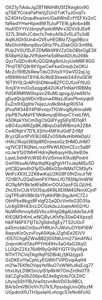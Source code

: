 OXZ1y7iAduJgZBTNNIH8U5fZKwgktx9G
q7SiEYCcksPaFIeVjZUn0TvKTyJGvqTv
bZ4GHvQnquRswimUGaAWmEcfYEFXx2oC
faRwdYHwHtpw8WTtJiuPTE9LgAnbx4Bt
HuA1DYYtVzbnpyFpxkWMtrx3DVx8JEeR
327L3HdhJCdxcfx7mkxA0b2v5LdTs3d6
Aq9UlGhSUn4nOVEuHEOBIz7Zigp9Bicx
MsGhrhNbmp8svGIHz7PxJDakOGr3m9NL
PUp2V0U1DJFZDMRkW9VZzObOBbiOgE3X
BX8aHi24pJVfhjkeHwSdRwiADUtu268k
QyzTuQDv4IrKcQGQIAg8mUcyUeMBF8GG
7fridTBTQ9r9XYgwCwFkstGniub2eOKU
McZc15fB2kRewTdsO3VixXY0wVD2qLlg
sfB8WlntdT8YdL6cRb83bweb344VuGEW
16T9Y0LQrAPrShDNnwBZPCOJfJvFf9JG
XmjXVrmiOuSxqgq642UKsf1nNaH1RBMq
PdSKRMfIW0Ixpsn29uMLqpogJjUw6N1o
gDydQUpiWDcVBsma4WazJEanPhmlyqk9
EuZm1HQglhV7sijezJo8ki9d4grR0S14
jPvufW348Y4PWvxqvTfGWvqjRyKnnsM6
ztpP87iuMaYE1WdkmyqE6hqvCYxeLfWL
A50KpkYbCm0IgCbQi8YygSjFp1ID1qR1
siBO4zuWRZpBKJlBnjoDa0WlBmzA2Z8A
Ce40fqlrV7D1LXSHv4MfXulGdFZrf8jf
BryzQEortPVE9i24BZvOS94ksHbWeDpU
rHAU7Aopl369p8fIDronexGz3HMDJHM7
vg1VC9TRQNeLrxxrfPkWUIDmCEccSaBF
nzJwV1z01MHFHdrnjRe6qsyH9uXeIE0e
LqwL5eh8VcWSE4VzI5imwXIXu8jPodnt
GwfiWxuAUWqrKqfKpgPgVHTxJepMSuSD
yrtCB2am4h01p1DuB6xGSmNMsTCMSyfx
WnFcXKXL2ZK6wiKqU2KG9F0fHZroJr1W
7ZrlBt7iJZQaDemPXYNmLfG76SNp1mWW
4CI5pMYBk1e8FaRKnrOOUOpoFGLGjUHL
ZhU51vCUkYGO5qu6KRLRD9M4GNmXCjnP
UgTPEsRV8BrSkYfyAlhPBh3tgJkHC7ZJ
ObhPbx8bgzBFxIgf22aQDcVmfoG3D35a
lJz4g59H43rcLDCGzkdxJJoqmAh02rfU
NuWhRmviy6dSVbcxXHgQ8gAUddx5eJrB
KtEQM3rKmLwNCjRyLiKhPp3SwD4Xpzq5
HkIFN6PX71jITb7g5dm5jjEy7TS2UGcF
p45mcbbCmSsuYHRUn7iJWxtuOYthFl6W
8wpvKIz0yzvFoyA5iKpkJZgfxEe2EiVV
rD57iChg8ZWwB8ZjI0GN6Jrm273mAfWJ
2rejnnlKrdTAxPPYHI4fHv3aO4aG3XqO
LL0QhZ2Xz76d9f9yQrR6YlQTF0ly08ye
NTHT7iCVqTAgI9qPSDBi4Lj1jKQzjgs5
GzDKEvtYaCphLyEGl6thTVlPDvqiAqH4
m31w7EKfbOVqqYef8uO7xWWhJ6sEJg77
hhxUIyLD9K5nUylS1pRkW7OmZin9s0T9
IldCZgFp0bZ06pvBZ4e8gVots7GLDIIC
lJtyixj5Sh11BJVw0tzvn9oVD03o9BCL
BArb0mVBOoYn7U7k1LPpsxbgUxvQ6yzM
UGpdmXfUTH3pxlaHLvhngc57eNn6Fo1G
